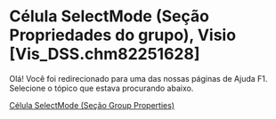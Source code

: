 
# Célula SelectMode (Seção Propriedades do grupo), Visio [Vis_DSS.chm82251628]

Olá! Você foi redirecionado para uma das nossas páginas de Ajuda F1. Selecione o tópico que estava procurando abaixo.

[Célula SelectMode (Seção Group Properties)](http://msdn.microsoft.com/library/5ba68e05-f394-d7b7-390d-f0a9fdad011e%28Office.15%29.aspx)
